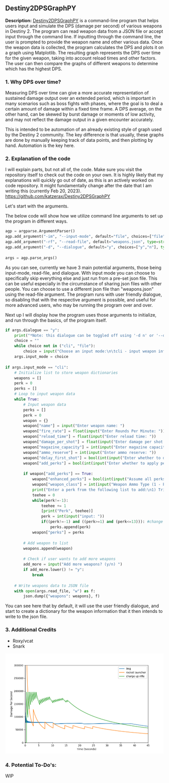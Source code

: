 ## Destiny2DPSGraphPY

**Description:** [Destiny2DPSGraphPY](https://github.com/katzerax/Destiny2DPSGraphPY) is a command-line program that helps users input and simulate the DPS (damage per second) of various weapons in Destiny 2. The program can read weapon data from a JSON file or accept input through the command line. If inputting through the command line, the user is prompted to provide the weapon name and other various data. Once the weapon data is collected, the program calculates the DPS and plots it on a graph using Matplotlib. The resulting graph represents the DPS over time for the given weapon, taking into account reload times and other factors. The user can then compare the graphs of different weapons to determine which has the highest DPS.

### 1. Why DPS over time?

Measuring DPS over time can give a more accurate representation of sustained damage output over an extended period, which is important in many scenarios such as boss fights with phases, where the goal is to deal a certain amount of damage within a fixed time frame. A DPS average, on the other hand, can be skewed by burst damage or moments of low activity, and may not reflect the damage output in a given encounter accurately.

This is intended to be automation of an already existing style of graph used by the Destiny 2 community. The key difference is that usually, these graphs are done by manually keeping track of data points, and then plotting by hand. Automation is the key here.

### 2. Explanation of the code

I will explain parts, but not all of, the code. Make sure you visit the repository itself to check out the code on your own. It is highly likely that my explanations will quickly go out of date, as this is an actively worked on code repository. It might fundamentally change after the date that I am writing this (currently Feb 20, 2023).
https://github.com/katzerax/Destiny2DPSGraphPY

Let's start with the arguments. 

The below code will show how we utilize command line arguments to set up the program in different ways.
```python
agp = argparse.ArgumentParser()
agp.add_argument("-im", "--input-mode", default="file", choices=["file", "cli"], type=str, help="mode for inputting data. options: 'file' or 'cli'. default: 'file'")
agp.add_argument("-rf", "--read-file", default="weapons.json", type=str, help="file of weapon information to read. default: weapons.json")
agp.add_argument("-d", "--dialogue", default="y", choices=["y","n"], type=str, help="beginner friendly dialogue to choose between input modes. options: 'y' or 'n'. default: 'y'")

args = agp.parse_args()
```
As you can see, currently we have 3 main potential arguments, those being input-mode, read-file, and dialogue. With input mode you can choose to specifically skip everything else and just run from a pre-set json file. This can be useful especially in the circumstance of sharing json files with other people. You can choose to use a different json file than "weapons.json" using the read-file argument. The program runs with user friendly dialogue, so disabling that with the respective argument is possible, and useful for more advanced users, who may be running the program over and over.

Next up I will display how the program uses those arguments to initialize, and run through the basics, of the program itself.
```python
if args.dialogue == "y":
    print("*Note: this dialogue can be toggled off using '-d n' or '--dialogue n' from the command line")
    choice = ""
    while choice not in ("cli", "file"):
        choice = input("Choose an input mode:\n\tcli - input weapon information via command line\n\tfile - input weapon information via the 'weapons.json' file\n")
    args.input_mode = choice

if args.input_mode == "cli":
    # Initialize list to store weapon dictionaries
    weapons = []
    perk = 0
    perks = []
    # Loop to input weapon data
    while True:
        # Input weapon data
        perks = []
        perk = 0
        weapon = {}
        weapon["name"] = input("Enter weapon name: ")
        weapon["fire_rate"] = float(input("Enter Rounds Per Minute: "))
        weapon["reload_time"] = float(input("Enter reload time: "))
        weapon["damage_per_shot"] = float(input("Enter damage per shot: "))
        weapon["magazine_capacity"] = int(input("Enter magazine capacity: "))
        weapon["ammo_reserve"] = int(input("Enter ammo reserve: "))
        weapon["delay_first_shot"] = bool(int(input("Enter whether to delay the first shot (1 - true, 0 - false): ")))
        weapon["add_perks"] = bool(int(input("Enter whether to apply perks (1 - true, 0 - false): ")))
        
        if weapon["add_perks"] == True:
            weapon["enhanced_perks"] = bool(int(input("Assume all perks are enhanced? (1 - true, 0 - false): ")))
            weapon["weapon_class"] = int(input("Weapon Ammo Type (1 - Primary, 2 - Special, 3 - Heavy): "))
            print("Enter a perk from the following list to add:\n1) Triple Tap\n2) Fourth Time's\n3) Veist Stinger\n4) Clown Cartidge\n5) Overflow\n6) Rapid Hit\n7) Vorpal Weapon\n8) Focused Fury\n9) High Impact Reserves\n10) Firing Line\n11) Explosive Light\n12) Cascade Point\n13) Explosive Payload\nEnter -1 to Stop\n")
            teehee = 0
            while(perk!=-1):
                teehee += 1
                [print("Perk", teehee)]
                perk = int(input("input: "))
                if((perk!=-1) and ((perk>=1) and (perk<=13))): #change upper bound with new perks
                    perks.append(perk)
            weapon["perks"] = perks

        # Add weapon to list
        weapons.append(weapon)
        
        # Check if user wants to add more weapons
        add_more = input("Add more weapons? (y/n) ")
        if add_more.lower() != "y":
            break
    
    # Write weapons data to JSON file
    with open(args.read_file, "w") as f:
        json.dump({"weapons": weapons}, f)
```
You can see here that by default, it will use the user friendly dialogue, and start to create a dictionary for the weapon information that it then intends to write to the json file.

### 3. Additional Credits
- Roxy/vcat
- Snark
<img src="images/d2dpsgraphs.png?raw=true"/>

### 4. Potential To-Do's:

WIP
